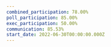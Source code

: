 ```yaml
---
combined_participation: 78.00%
poll_participation: 85.00%
exec_participation: 50.00%
communication: 85.53%
start_date: 2022-06-30T00:00:00.000Z
---
```

